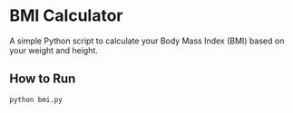 # BMI Calculator

A simple Python script to calculate your Body Mass Index (BMI) based on your weight and height.

## How to Run

```bash
python bmi.py
